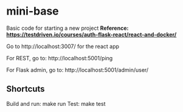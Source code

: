 # mini-base
Basic code for starting a new project
**Reference: https://testdriven.io/courses/auth-flask-react/react-and-docker/**

Go to http://localhost:3007/ for the react app

For REST, go to:
http://localhost:5001/ping

For Flask admin, go to:
http://localhost:5001/admin/user/

## Shortcuts
Build and run: make run
Test: make test
